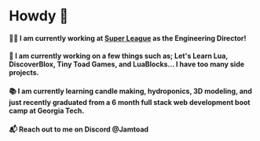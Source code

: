 # Howdy 👋

#### 👨‍💻 I am currently working at [Super League](https://www.superleague.com/) as the Engineering Director!

#### 🚧 I am currently working on a few things such as; Let's Learn Lua, DiscoverBlox, Tiny Toad Games, and LuaBlocks... I have too many side projects.

#### 📚 I am currently learning candle making, hydroponics, 3D modeling, and just recently graduated from a 6 month full stack web development boot camp at Georgia Tech.

#### 📬 Reach out to me on Discord @Jamtoad

<!--
**Jamtoad/jamtoad** is a ✨ _special_ ✨ repository because its `README.md` (this file) appears on your GitHub profile.

Here are some ideas to get you started:

- 🔭 I’m currently working on ...
- 🌱 I’m currently learning ...
- 👯 I’m looking to collaborate on ...
- 🤔 I’m looking for help with ...
- 💬 Ask me about ...
- 📫 How to reach me: ...
- 😄 Pronouns: ...
- ⚡ Fun fact: ...
-->

